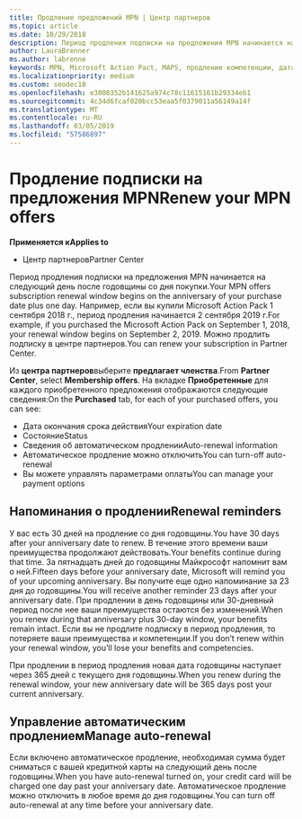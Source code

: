 ```yaml
---
title: Продление предложений MPN | Центр партнеров
ms.topic: article
ms.date: 10/29/2018
description: Период продления подписки на предложения MPN начинается на следующий день после годовщины со дня покупки.
author: LauraBrenner
ms.author: labrenne
keywords: MPN, Microsoft Action Pact, MAPS, продление компетенции, дата продления
ms.localizationpriority: medium
ms.custom: seodec18
ms.openlocfilehash: e3008352b141625a974c78c11615161b29334eb1
ms.sourcegitcommit: 4c34d6fcaf020bcc53eaa5f0379011a56149a14f
ms.translationtype: MT
ms.contentlocale: ru-RU
ms.lasthandoff: 03/05/2019
ms.locfileid: "57586897"
---
```

# <a name="renew-your-mpn-offers"></a><span data-ttu-id="13bf2-104">Продление подписки на предложения MPN</span><span class="sxs-lookup"><span data-stu-id="13bf2-104">Renew your MPN offers</span></span>

<span data-ttu-id="13bf2-105">**Применяется к**</span><span class="sxs-lookup"><span data-stu-id="13bf2-105">**Applies to**</span></span>

- <span data-ttu-id="13bf2-106">Центр партнеров</span><span class="sxs-lookup"><span data-stu-id="13bf2-106">Partner Center</span></span>

<span data-ttu-id="13bf2-107">Период продления подписки на предложения MPN начинается на следующий день после годовщины со дня покупки.</span><span class="sxs-lookup"><span data-stu-id="13bf2-107">Your MPN offers subscription renewal window begins on the anniversary of your purchase date plus one day.</span></span> <span data-ttu-id="13bf2-108">Например, если вы купили Microsoft Action Pack 1 сентября 2018 г., период продления начинается 2 сентября 2019 г.</span><span class="sxs-lookup"><span data-stu-id="13bf2-108">For example, if you purchased the Microsoft Action Pack on September 1, 2018, your renewal window begins on September 2, 2019.</span></span> <span data-ttu-id="13bf2-109">Можно продлить подписку в центре партнеров.</span><span class="sxs-lookup"><span data-stu-id="13bf2-109">You can renew your subscription in Partner Center.</span></span>

<span data-ttu-id="13bf2-110">Из **центра партнеров**выберите **предлагает членства**.</span><span class="sxs-lookup"><span data-stu-id="13bf2-110">From **Partner Center**, select **Membership offers**.</span></span>
<span data-ttu-id="13bf2-111">На вкладке **Приобретенные** для каждого приобретенного предложения отображаются следующие сведения:</span><span class="sxs-lookup"><span data-stu-id="13bf2-111">On the **Purchased** tab, for each of your purchased offers, you can see:</span></span>

- <span data-ttu-id="13bf2-112">Дата окончания срока действия</span><span class="sxs-lookup"><span data-stu-id="13bf2-112">Your expiration date</span></span>
- <span data-ttu-id="13bf2-113">Состояние</span><span class="sxs-lookup"><span data-stu-id="13bf2-113">Status</span></span>
- <span data-ttu-id="13bf2-114">Сведения об автоматическом продлении</span><span class="sxs-lookup"><span data-stu-id="13bf2-114">Auto-renewal information</span></span>
- <span data-ttu-id="13bf2-115">Автоматическое продление можно отключить</span><span class="sxs-lookup"><span data-stu-id="13bf2-115">You can turn-off auto-renewal</span></span>
- <span data-ttu-id="13bf2-116">Вы можете управлять параметрами оплаты</span><span class="sxs-lookup"><span data-stu-id="13bf2-116">You can manage your payment options</span></span>

## <a name="renewal-reminders"></a><span data-ttu-id="13bf2-117">Напоминания о продлении</span><span class="sxs-lookup"><span data-stu-id="13bf2-117">Renewal reminders</span></span>

<span data-ttu-id="13bf2-118">У вас есть 30 дней на продление со дня годовщины.</span><span class="sxs-lookup"><span data-stu-id="13bf2-118">You have 30 days after your anniversary date to renew.</span></span> <span data-ttu-id="13bf2-119">В течение этого времени ваши преимущества продолжают действовать.</span><span class="sxs-lookup"><span data-stu-id="13bf2-119">Your benefits continue during that time.</span></span> <span data-ttu-id="13bf2-120">За пятнадцать дней до годовщины Майкрософт напомнит вам о ней.</span><span class="sxs-lookup"><span data-stu-id="13bf2-120">Fifteen days before your anniversary date, Microsoft will remind you of your upcoming anniversary.</span></span> <span data-ttu-id="13bf2-121">Вы получите еще одно напоминание за 23 дня до годовщины.</span><span class="sxs-lookup"><span data-stu-id="13bf2-121">You will receive another reminder 23 days after your anniversary date.</span></span> <span data-ttu-id="13bf2-122">При продлении в день годовщины или 30-дневный период после нее ваши преимущества остаются без изменений.</span><span class="sxs-lookup"><span data-stu-id="13bf2-122">When you renew during that anniversary plus 30-day window, your benefits remain intact.</span></span> <span data-ttu-id="13bf2-123">Если вы не продлите подписку в период продления, то потеряете ваши преимущества и компетенции.</span><span class="sxs-lookup"><span data-stu-id="13bf2-123">If you don’t renew within your renewal window, you’ll lose your benefits and competencies.</span></span>

<span data-ttu-id="13bf2-124">При продлении в период продления новая дата годовщины наступает через 365 дней с текущего дня годовщины.</span><span class="sxs-lookup"><span data-stu-id="13bf2-124">When you renew during the renewal window, your new anniversary date will be 365 days post your current anniversary.</span></span>

## <a name="manage-auto-renewal"></a><span data-ttu-id="13bf2-125">Управление автоматическим продлением</span><span class="sxs-lookup"><span data-stu-id="13bf2-125">Manage auto-renewal</span></span>

<span data-ttu-id="13bf2-126">Если включено автоматическое продление, необходимая сумма будет сниматься с вашей кредитной карты на следующий день после годовщины.</span><span class="sxs-lookup"><span data-stu-id="13bf2-126">When you have auto-renewal turned on, your credit card will be charged one day past your anniversary date.</span></span> <span data-ttu-id="13bf2-127">Автоматическое продление можно отключить в любое время до дня годовщины.</span><span class="sxs-lookup"><span data-stu-id="13bf2-127">You can turn off auto-renewal at any time before your anniversary date.</span></span>